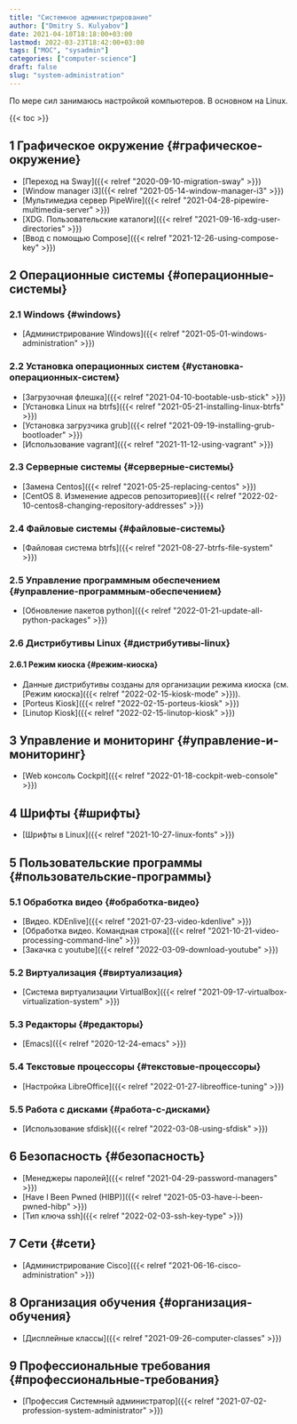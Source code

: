 ```yaml
---
title: "Системное администрирование"
author: ["Dmitry S. Kulyabov"]
date: 2021-04-10T18:18:00+03:00
lastmod: 2022-03-23T18:42:00+03:00
tags: ["MOC", "sysadmin"]
categories: ["computer-science"]
draft: false
slug: "system-administration"
---
```


По мере сил занимаюсь настройкой компьютеров. В основном на Linux.

<!--more-->

{{< toc >}}


## <span class="section-num">1</span> Графическое окружение {#графическое-окружение}

-   [Переход на Sway]({{< relref "2020-09-10-migration-sway" >}})
-   [Window manager i3]({{< relref "2021-05-14-window-manager-i3" >}})
-   [Мультимедиа сервер PipeWire]({{< relref "2021-04-28-pipewire-multimedia-server" >}})
-   [XDG. Пользовательские каталоги]({{< relref "2021-09-16-xdg-user-directories" >}})
-   [Ввод с помощью Compose]({{< relref "2021-12-26-using-compose-key" >}})


## <span class="section-num">2</span> Операционные системы {#операционные-системы}


### <span class="section-num">2.1</span> Windows {#windows}

-   [Администрирование Windows]({{< relref "2021-05-01-windows-administration" >}})


### <span class="section-num">2.2</span> Установка операционных систем {#установка-операционных-систем}

-   [Загрузочная флешка]({{< relref "2021-04-10-bootable-usb-stick" >}})
-   [Установка Linux на btrfs]({{< relref "2021-05-21-installing-linux-btrfs" >}})
-   [Установка загрузчика grub]({{< relref "2021-09-19-installing-grub-bootloader" >}})
-   [Использование vagrant]({{< relref "2021-11-12-using-vagrant" >}})


### <span class="section-num">2.3</span> Серверные системы {#серверные-системы}

-   [Замена Centos]({{< relref "2021-05-25-replacing-centos" >}})
-   [CentOS 8. Изменение адресов репозиториев]({{< relref "2022-02-10-centos8-changing-repository-addresses" >}})


### <span class="section-num">2.4</span> Файловые системы {#файловые-системы}

-   [Файловая система btrfs]({{< relref "2021-08-27-btrfs-file-system" >}})


### <span class="section-num">2.5</span> Управление программным обеспечением {#управление-программным-обеспечением}

-   [Обновление пакетов python]({{< relref "2022-01-21-update-all-python-packages" >}})


### <span class="section-num">2.6</span> Дистрибутивы Linux {#дистрибутивы-linux}


#### <span class="section-num">2.6.1</span> Режим киоска {#режим-киоска}

-   Данные дистрибутивы созданы для организации режима киоска (см. [Режим киоска]({{< relref "2022-02-15-kiosk-mode" >}})).
-   [Porteus Kiosk]({{< relref "2022-02-15-porteus-kiosk" >}})
-   [Linutop Kiosk]({{< relref "2022-02-15-linutop-kiosk" >}})


## <span class="section-num">3</span> Управление и мониторинг {#управление-и-мониторинг}

-   [Web консоль Cockpit]({{< relref "2022-01-18-cockpit-web-console" >}})


## <span class="section-num">4</span> Шрифты {#шрифты}

-   [Шрифты в Linux]({{< relref "2021-10-27-linux-fonts" >}})


## <span class="section-num">5</span> Пользовательские программы {#пользовательские-программы}


### <span class="section-num">5.1</span> Обработка видео {#обработка-видео}

-   [Видео. KDEnlive]({{< relref "2021-07-23-video-kdenlive" >}})
-   [Обработка видео. Командная строка]({{< relref "2021-10-21-video-processing-command-line" >}})
-   [Закачка с youtube]({{< relref "2022-03-09-download-youtube" >}})


### <span class="section-num">5.2</span> Виртуализация {#виртуализация}

-   [Система виртуализации VirtualBox]({{< relref "2021-09-17-virtualbox-virtualization-system" >}})


### <span class="section-num">5.3</span> Редакторы {#редакторы}

-   [Emacs]({{< relref "2020-12-24-emacs" >}})


### <span class="section-num">5.4</span> Текстовые процессоры {#текстовые-процессоры}

-   [Настройка LibreOffice]({{< relref "2022-01-27-libreoffice-tuning" >}})


### <span class="section-num">5.5</span> Работа с дисками {#работа-с-дисками}

-   [Использование sfdisk]({{< relref "2022-03-08-using-sfdisk" >}})


## <span class="section-num">6</span> Безопасность {#безопасность}

-   [Менеджеры паролей]({{< relref "2021-04-29-password-managers" >}})
-   [Have I Been Pwned (HIBP)]({{< relref "2021-05-03-have-i-been-pwned-hibp" >}})
-   [Тип ключа ssh]({{< relref "2022-02-03-ssh-key-type" >}})


## <span class="section-num">7</span> Сети {#сети}

-   [Администрирование Cisco]({{< relref "2021-06-16-cisco-administration" >}})


## <span class="section-num">8</span> Организация обучения {#организация-обучения}

-   [Дисплейные классы]({{< relref "2021-09-26-computer-classes" >}})


## <span class="section-num">9</span> Профессиональные требования {#профессиональные-требования}

-   [Профессия Системный администратор]({{< relref "2021-07-02-profession-system-administrator" >}})

